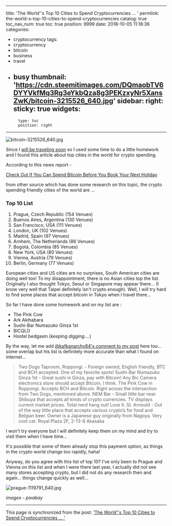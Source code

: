 
---
title: 'The World''s Top 10 Cities to Spend Cryptocurrencies ... '
permlink: the-world-s-top-10-cities-to-spend-cryptocurrencies
catalog: true
toc_nav_num: true
toc: true
position: 9999
date: 2018-10-05 11:18:36
categories:
- cryptocurrency
tags:
- cryptocurrency
- bitcoin
- business
- travel
- busy
thumbnail: 'https://cdn.steemitimages.com/DQmaobTV6DYYVkfMq3Rg3eYkbQza8g3PEKzxyNr5XansZwK/bitcoin-3215526_640.jpg'
sidebar:
    right:
        sticky: true
widgets:
    -
        type: toc
        position: right
---


![bitcoin-3215526_640.jpg](https://cdn.steemitimages.com/DQmaobTV6DYYVkfMq3Rg3eYkbQza8g3PEKzxyNr5XansZwK/bitcoin-3215526_640.jpg)

Since I [will be traveling soon](https://steemit.com/travel/@deanliu/going-to-tokyo-japan-soon) so I used some time to do a little homework and I found this article about top cities in the world for crypto spending.

According to this news report - 

[Check Out If You Can Spend Bitcoin Before You Book Your Next Holiday](https://cryptodaily.co.uk/2018/09/check-out-if-you-can-spend-bitcoin-before-you-book-your-next-holiday/)

from other source which has done some research on this topic, the crypto spending friendly cities of the world are ...

<h3>Top 10 List</h3>

1. Prague, Czech Republic (154 Venues)
2. Buenos Aires, Argentina (130 Venues)
3. San Francisco, USA (111 Venues)
4. London, UK (102 Venues)
5. Madrid, Spain (97 Venues)
6. Arnhem, The Netherlands (86 Venues)
7. Bogotá, Colombia (85 Venues)
8. New York, USA (80 Venues)
9. Vienna, Austria (79 Venues)
10. Berlin, Germany (77 Venues)

European cities and US cities are no surprises, South American cities are doing well too! To my disappointment, there is no Asian cities top the list. Originally I also thought Tokyo, Seoul or Singapore may appear there... (I know very well that Taipei definitely isn't crypto enough). Well, I will try hard to find some places that accept bitcoin in Tokyo when I travel there... 

So far I have done some homework and on my list are :

* The Pink Cow
* Ark Akihabara
* Sushi-Bar Numazuko Ginza 1st 
* BICQLO
* Hostel bedgasm
(*keeping digging....*)

By the way, let me add [@kafkanarchy84's comment to my post](https://steemit.com/travel/@kafkanarchy84/re-deanliu-going-to-tokyo-japan-soon-20181005t035438949z) here too... some overlap but his list is definitely more accurate than what I found on internet... 

>Two Dogs Taproom, Roppongi. - Foreign owned, English friendly, BTC and BCH accepted. One of my favorite spots!
>Sushi-Bar Numazuko Ginza 1st - Great sushi in Ginza, pay with Bitcoin!
>Any Bic Camera electronics store should accept Bitcoin, I think.
>The Pink Cow in Roppongi. Accepts BCH and Bitcoin. Right across the intersection from Two Dogs, mentioned above.
>NEM Bar - Small little bar near Shibuya that accepts all kinds of crypto currencies. TV displays current market prices. Total nerd hang out! Love it.
>St. Arnould - Out of the way little place that accepts various crypto’s for food and Belgian beer. Owner is a Japanese guy originally from Nagoya. Very cool cat.
>Royal Plaza 2F, 2-13-8 Akasaka

I won't try everyone but I will definitely keep them on my mind and try to visit them when I have time...

It's possible that some of them already stop this payment option, as things in the crypto world change too rapidly, haha!

Anyway, do you agree with this list of top 10? I've only been to Prague and Vienna on this list and when I were there last year, I actually did not see many stores accepting crypto, but I did not do any research then and again... things change quickly as well... 

![prague-1119791_640.jpg](https://cdn.steemitimages.com/DQmbFqFoWVWTEbtPumoNJLgG4pz7wa1Dw5dvNzgWBJQCirG/prague-1119791_640.jpg)

*images - pixabay*

- - -

This page is synchronized from the post: ['The World''s Top 10 Cities to Spend Cryptocurrencies ... '](https://steemit.com/@deanliu/the-world-s-top-10-cities-to-spend-cryptocurrencies)
